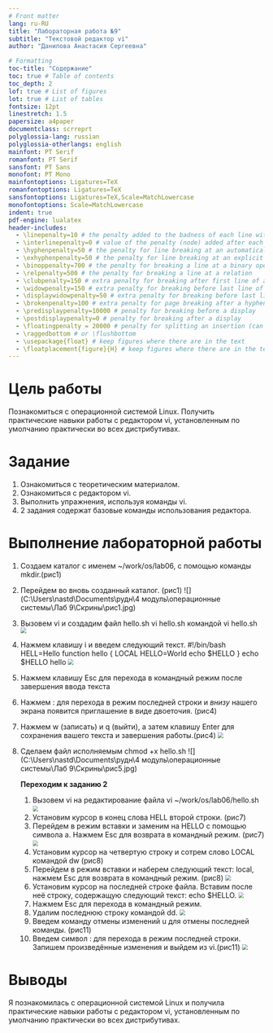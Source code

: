 ```yaml
---
# Front matter
lang: ru-RU
title: "Лабораторная работа №9"
subtitle: "Текстовой редактор vi"
author: "Данилова Анастасия Сергеевна"

# Formatting
toc-title: "Содержание"
toc: true # Table of contents
toc_depth: 2
lof: true # List of figures
lot: true # List of tables
fontsize: 12pt
linestretch: 1.5
papersize: a4paper
documentclass: scrreprt
polyglossia-lang: russian
polyglossia-otherlangs: english
mainfont: PT Serif
romanfont: PT Serif
sansfont: PT Sans
monofont: PT Mono
mainfontoptions: Ligatures=TeX
romanfontoptions: Ligatures=TeX
sansfontoptions: Ligatures=TeX,Scale=MatchLowercase
monofontoptions: Scale=MatchLowercase
indent: true
pdf-engine: lualatex
header-includes:
  - \linepenalty=10 # the penalty added to the badness of each line within a paragraph (no associated penalty node) Increasing the value makes tex try to have fewer lines in the paragraph.
  - \interlinepenalty=0 # value of the penalty (node) added after each line of a paragraph.
  - \hyphenpenalty=50 # the penalty for line breaking at an automatically inserted hyphen
  - \exhyphenpenalty=50 # the penalty for line breaking at an explicit hyphen
  - \binoppenalty=700 # the penalty for breaking a line at a binary operator
  - \relpenalty=500 # the penalty for breaking a line at a relation
  - \clubpenalty=150 # extra penalty for breaking after first line of a paragraph
  - \widowpenalty=150 # extra penalty for breaking before last line of a paragraph
  - \displaywidowpenalty=50 # extra penalty for breaking before last line before a display math
  - \brokenpenalty=100 # extra penalty for page breaking after a hyphenated line
  - \predisplaypenalty=10000 # penalty for breaking before a display
  - \postdisplaypenalty=0 # penalty for breaking after a display
  - \floatingpenalty = 20000 # penalty for splitting an insertion (can only be split footnote in standard LaTeX)
  - \raggedbottom # or \flushbottom
  - \usepackage{float} # keep figures where there are in the text
  - \floatplacement{figure}{H} # keep figures where there are in the text
---
```


# Цель работы

Познакомиться с операционной системой Linux. Получить практические навыки работы с редактором vi, установленным по умолчанию практически во всех дистрибутивах.

# Задание

1. Ознакомиться с теоретическим материалом. 
2. Ознакомиться с редактором vi. 
3. Выполнить упражнения, используя команды vi.
4. 2 задания содержат базовые команды использования редактора.


# Выполнение лабораторной работы

1. Создаем каталог с именем ~/work/os/lab06, с помощью команды mkdir.(рис1)

2. Перейдем во вновь созданный каталог. (рис1)
   ![](C:\Users\nastd\Documents\рудн\4 модуль\операционные системы\Лаб 9\Скрины\рис1.jpg)

3. Вызовем vi и создадим файл hello.sh vi hello.sh командой vi hello.sh
    <img src="C:\Users\nastd\Documents\рудн\4 модуль\операционные системы\Лаб 9\Скрины\рис2.jpg" style="zoom:67%;" />

4. Нажмем клавишу i и введем следующий текст. #!/bin/bash HELL=Hello function hello { LOCAL HELLO=World echo $HELLO } echo $HELLO hello 
   <img src="C:\Users\nastd\Documents\рудн\4 модуль\операционные системы\Лаб 9\Скрины\рис3.jpg" style="zoom:67%;" />

5. Нажмем клавишу Esc для перехода в командный режим после завершения ввода текста

6. Нажмем : для перехода в режим последней строки и *внизу* нашего экрана появится приглашение в виде двоеточия. (рис4)

7. Нажмем w (записать) и q (выйти), а затем клавишу Enter для сохранения вашего текста и завершения работы.(рис4)
   <img src="C:\Users\nastd\Documents\рудн\4 модуль\операционные системы\Лаб 9\Скрины\рис4.jpg" style="zoom:67%;" />  

8. Сделаем файл исполняемым chmod +x hello.sh
   ![](C:\Users\nastd\Documents\рудн\4 модуль\операционные системы\Лаб 9\Скрины\рис5.jpg)

   

   **Переходим к заданию 2**

   1. Вызовем vi на редактирование файла vi ~/work/os/lab06/hello.sh 
      <img src="C:\Users\nastd\Documents\рудн\4 модуль\операционные системы\Лаб 9\Скрины\рис6.jpg" style="zoom:67%;" />
   2. Установим курсор в конец слова HELL второй строки. (рис7)
   3. Перейдем в режим вставки и заменим на HELLO с помощью символа а. Нажмем Esc для возврата в командный режим. (рис7)
      <img src="C:\Users\nastd\Documents\рудн\4 модуль\операционные системы\Лаб 9\Скрины\рис7.jpg" style="zoom:67%;" />
   4. Установим курсор на четвертую строку и сотрем слово LOCAL командой  dw (рис8)
   5. Перейдем в режим вставки и наберем следующий текст: local, нажмем Esc для возврата в командный режим. (рис8)
      <img src="C:\Users\nastd\Documents\рудн\4 модуль\операционные системы\Лаб 9\Скрины\рис8.jpg" style="zoom:67%;" />
   6. Установим курсор на последней строке файла. Вставим после неё строку, содержащую следующий текст: echo $HELLO. 
      <img src="C:\Users\nastd\Documents\рудн\4 модуль\операционные системы\Лаб 9\Скрины\рис9.jpg" style="zoom:67%;" />
   7. Нажмем Esc для перехода в командный режим. 
   8. Удалим последнюю строку командой dd.
      <img src="C:\Users\nastd\Documents\рудн\4 модуль\операционные системы\Лаб 9\Скрины\рис10.jpg" style="zoom:67%;" />
   9. Введем команду отмены изменений u для отмены последней команды. (рис11)
   10. Введем символ : для перехода в режим последней строки. Запишем произведённые изменения и выйдем из vi.(рис11)
       <img src="C:\Users\nastd\Documents\рудн\4 модуль\операционные системы\Лаб 9\Скрины\рис11.jpg" style="zoom:67%;" />

   

   

# Выводы

Я познакомилась с операционной системой Linux и получила практические навыки работы с редактором vi, установленным по умолчанию практически во всех дистрибутивах.